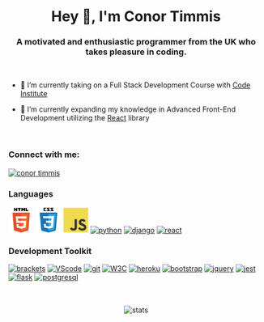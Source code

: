 <h1 align="center">Hey 👋, I'm Conor Timmis</h1>
<h3 align="center">A motivated and enthusiastic programmer from the UK who takes pleasure in coding.</h3>
<br>

- 🔭 I’m currently taking on a Full Stack Development Course with [Code Institute](https://learn.codeinstitute.net)</a>

- 🌱 I’m currently expanding my knowledge in Advanced Front-End Development utilizing the [React](https://react.dev/) library

<br>

<h3 align="left">Connect with me:</h3>
<p align="left">
<a href="https://www.linkedin.com/in/conor-timmis/" target="blank"><img align="center" src="https://upload.wikimedia.org/wikipedia/commons/thumb/c/ca/LinkedIn_logo_initials.png/640px-LinkedIn_logo_initials.png" alt="conor timmis" height="40" width="40" /></a>
</p>

<h3 align="left">Languages</h3>
<p align="left">
<a href="https://www.w3.org/html/" target="_blank"> <img src="https://raw.githubusercontent.com/devicons/devicon/master/icons/html5/html5-original-wordmark.svg" alt="html5" width="50" height="50"/></a>
<a href="https://www.w3schools.com/css/" target="_blank"> <img src="https://raw.githubusercontent.com/devicons/devicon/master/icons/css3/css3-original-wordmark.svg" alt="css3" width="50" height="50"/></a>
<a href="https://developer.mozilla.org/en-US/docs/Web/JavaScript" target="_blank"> <img src="https://raw.githubusercontent.com/devicons/devicon/master/icons/javascript/javascript-original.svg" alt="javascript" width="50" height="50"/></a>
<a href="https://www.python.org" target="_blank"> <img src="https://cdn.jsdelivr.net/gh/devicons/devicon@latest/icons/python/python-original.svg" alt="python" width="50" height="50"/></a>
<a href="https://www.djangoproject.com/" target="_blank"> <img src="https://seeklogo.com/images/D/django-logo-4C5ECF7036-seeklogo.com.png" alt="django" width="50" height="50"/></a>
<a href="https://react.dev/" target="_blank"> <img src="https://cdn1.iconfinder.com/data/icons/programing-development-8/24/react_logo-512.png" alt="react" width="50" height="50"/></a>
<br>
<h3 align="left">Development Toolkit</h3>
<p align="left">
<a href="https://brackets.io/" target="_blank"><img src="https://brackets.io/img/brackets.svg" alt="brackets" width="50" height="50"></a>
<a href="https://code.visualstudio.com/"><img src="https://www.vectorlogo.zone/logos/visualstudio_code/visualstudio_code-icon.svg" alt="VScode" width="50" height="50"></a>
<a href="https://git-scm.com"><img src="https://git-scm.com/favicon.ico" alt="git" width="50" height="50"></a>
<a href="https://validator.w3.org/"><img src="https://www.vectorlogo.zone/logos/w3c/w3c-tile.svg" alt="W3C" width="50" height="50"></a>
<a href="https://www.heroku.com" target="_blank"> <img src="https://www.herokucdn.com/favicon.ico" alt="heroku" width="50" height="50"/></a>
<a href="https://getbootstrap.com" target="_blank"> <img src="https://cdn.jsdelivr.net/gh/devicons/devicon@latest/icons/bootstrap/bootstrap-original.svg" alt="bootstrap" width="50" height="50"/></a>
<a href="https://jquery.com/" target="_blank"> <img src="https://jquery.com/wp-content/themes/jquery.com/i/favicon.ico" alt="jquery" width="50" height="50"/></a>
<a href="https://jestjs.io/" target="_blank"> <img src="https://jestjs.io/img/favicon/favicon.ico" alt="jest" width="50" height="50"/></a>
<a href="https://flask.palletsprojects.com/en/3.0.x/" target="_blank"> <img src="https://flask.palletsprojects.com/en/3.0.x/_static/shortcut-icon.png" alt="flask" width="50" height="50"/></a>
<a href="https://www.postgresql.org/" target="_blank"> <img src="https://www.postgresql.org/favicon.ico" alt="postgresql" width="50" height="50"/></a>

<br>
<br>
<br>

<p align="center"> 
  <img src="https://github-readme-stats.vercel.app/api/top-langs/?username=conor-timmis&layout=compact&theme=radical" alt="stats" />
</p>
